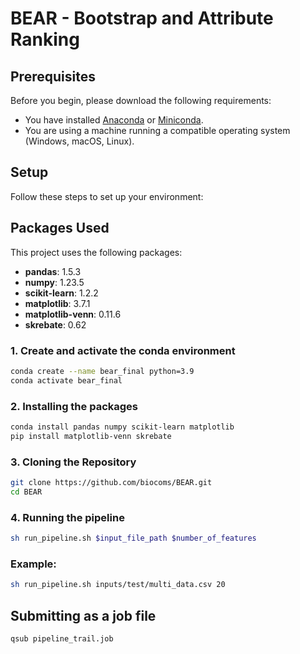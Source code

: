 # BEAR - Bootstrap and Attribute Ranking

## Prerequisites

Before you begin, please download the following requirements:

- You have installed [Anaconda](https://www.anaconda.com/products/individual) or [Miniconda](https://docs.conda.io/en/latest/miniconda.html).
- You are using a machine running a compatible operating system (Windows, macOS, Linux).

## Setup
Follow these steps to set up your environment:
## Packages Used

This project uses the following packages:

- **pandas**: 1.5.3
- **numpy**: 1.23.5
- **scikit-learn**: 1.2.2
- **matplotlib**: 3.7.1
- **matplotlib-venn**: 0.11.6
- **skrebate**: 0.62
### 1. Create and activate the conda environment
```bash
conda create --name bear_final python=3.9
conda activate bear_final
```
### 2. Installing the packages
```bash
conda install pandas numpy scikit-learn matplotlib
pip install matplotlib-venn skrebate
```
### 3. Cloning the Repository
```bash
git clone https://github.com/biocoms/BEAR.git
cd BEAR
```
### 4. Running the pipeline
 ```bash
 sh run_pipeline.sh $input_file_path $number_of_features
```
### Example:
```bash
sh run_pipeline.sh inputs/test/multi_data.csv 20
```
## Submitting as a job file
```bash
qsub pipeline_trail.job
```
